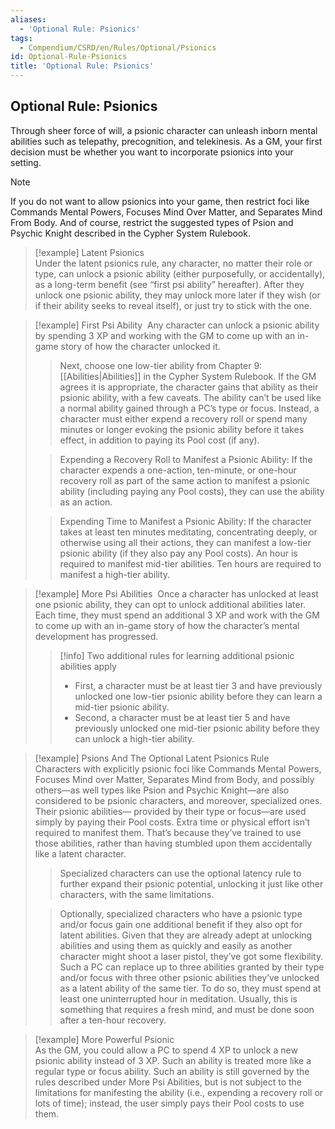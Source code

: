 ```yaml
---
aliases:
  - 'Optional Rule: Psionics'
tags:
  - Compendium/CSRD/en/Rules/Optional/Psionics
id: Optional-Rule-Psionics
title: 'Optional Rule: Psionics'
---
```

## Optional Rule: Psionics

Through sheer force of will, a psionic character can unleash inborn mental abilities such as telepathy, precognition, and telekinesis. As a GM, your first decision must be whether you want to incorporate psionics into your setting.  
>[!note]  
>If you do not want to allow psionics into your game, then restrict foci like Commands Mental Powers, Focuses Mind Over Matter, and Separates Mind From Body. And of course, restrict the suggested types of Psion and Psychic Knight described in the Cypher System Rulebook.

> [!example] Latent Psionics  
> Under the latent psionics rule, any character, no matter their role or type, can unlock a psionic ability (either purposefully, or accidentally), as a long-term benefit (see “first psi ability” hereafter). After they unlock one psionic ability, they may unlock more later if they wish (or if their ability seeks to reveal itself), or just try to stick with the one.

> [!example] First Psi Ability  
> Any character can unlock a psionic ability by spending 3 XP and working with the GM to come up with an in-game story of how the character unlocked it.   
> 
> > Next, choose one low-tier ability from Chapter 9: [[Abilities|Abilities]] in the Cypher System Rulebook. If the GM agrees it is appropriate, the character gains that ability as their psionic ability, with a few caveats. The ability can’t be used like a normal ability gained through a PC’s type or focus. Instead, a character must either expend a recovery roll or spend many minutes or longer evoking the psionic ability before it takes effect, in addition to paying its Pool cost (if any).	 
>  
>>  Expending a Recovery Roll to Manifest a Psionic Ability: If the character expends a one-action, ten-minute, or one-hour recovery roll as part of the same action to manifest a psionic ability (including paying any Pool costs), they can use the ability as an action. 
>  
>>  Expending Time to Manifest a Psionic Ability: If the character takes at least ten minutes meditating, concentrating deeply, or otherwise using all their actions, they can manifest a low-tier psionic ability (if they also pay any Pool costs). An hour is required to manifest mid-tier abilities. Ten hours are required to manifest a high-tier ability.

> [!example] More Psi Abilities  
> Once a character has unlocked at least one psionic ability, they can opt to unlock additional abilities later. Each time, they must spend an additional 3 XP and work with the GM to come up with an in-game story of how the character’s mental development has progressed.   
> 
> >[!info] Two additional rules for learning additional psionic abilities apply  
> > - First, a character must be at least tier 3 and have previously unlocked one low-tier psionic ability before they can learn a mid-tier psionic ability.   
> > - Second, a character must be at least tier 5 and have previously unlocked one mid-tier psionic ability before they can unlock a high-tier ability.

> [!example] Psions And The Optional Latent Psionics Rule  
> Characters with explicitly psionic foci like Commands Mental Powers, Focuses Mind over Matter, Separates Mind from Body, and possibly others—as well types like Psion and Psychic Knight—are also considered to be psionic characters, and moreover, specialized ones. Their psionic abilities— provided by their type or focus—are used simply by paying their Pool costs. Extra time or physical effort isn’t required to manifest them. That’s because they’ve trained to use those abilities, rather than having stumbled upon them accidentally like a latent character.   
> >Specialized characters can use the optional latency rule to further expand their psionic potential, unlocking it just like other characters, with the same limitations.  
>
> >Optionally, specialized characters who have a psionic type and/or focus gain one additional benefit if they also opt for latent abilities. Given that they are already adept at unlocking abilities and using them as quickly and easily as another character might shoot a laser pistol, they’ve got some flexibility. Such a PC can replace up to three abilities granted by their type and/or focus with three other psionic abilities they’ve unlocked as a latent ability of the same tier. To do so, they must spend at least one uninterrupted hour in meditation. Usually, this is something that requires a fresh mind, and must be done soon after a ten-hour recovery. 

> [!example] More Powerful Psionic  
> As the GM, you could allow a PC to spend 4 XP to unlock a new psionic ability instead of 3 XP. Such an ability is treated more like a regular type or focus ability. Such an ability is still governed by the rules described under More Psi Abilities, but is not subject to the limitations for manifesting the ability (i.e., expending a recovery roll or lots of time); instead, the user simply pays their Pool costs to use them.
